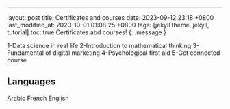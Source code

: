 ---
layout: post
title: Certificates and courses
date: 2023-09-12 23:18 +0800
last_modified_at: 2020-10-01 01:08:25 +0800
tags: [jekyll theme, jekyll, tutorial]
toc:  true
Certificates abd courses! 
{: .message }

1-Data science in real life
2-Introduction to mathematical thinking
3- Fundamental of digital marketing
4-Psychological first aid
5-Get connected course

## Languages

Arabic
French
English


